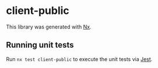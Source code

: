 # client-public

This library was generated with [Nx](https://nx.dev).

## Running unit tests

Run `nx test client-public` to execute the unit tests via [Jest](https://jestjs.io).

